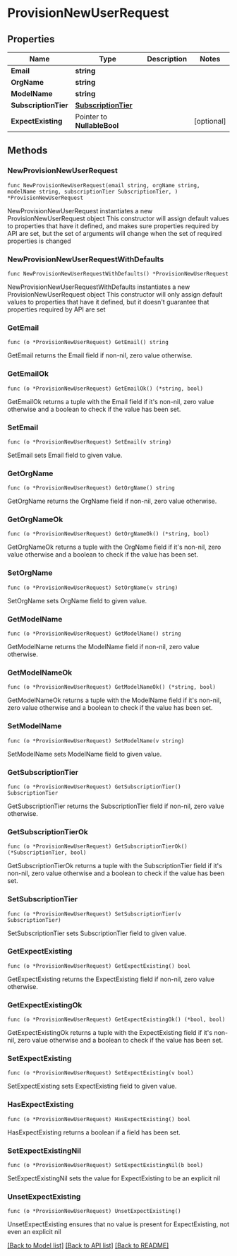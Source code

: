 # ProvisionNewUserRequest

## Properties

Name | Type | Description | Notes
------------ | ------------- | ------------- | -------------
**Email** | **string** |  | 
**OrgName** | **string** |  | 
**ModelName** | **string** |  | 
**SubscriptionTier** | [**SubscriptionTier**](SubscriptionTier.md) |  | 
**ExpectExisting** | Pointer to **NullableBool** |  | [optional] 

## Methods

### NewProvisionNewUserRequest

`func NewProvisionNewUserRequest(email string, orgName string, modelName string, subscriptionTier SubscriptionTier, ) *ProvisionNewUserRequest`

NewProvisionNewUserRequest instantiates a new ProvisionNewUserRequest object
This constructor will assign default values to properties that have it defined,
and makes sure properties required by API are set, but the set of arguments
will change when the set of required properties is changed

### NewProvisionNewUserRequestWithDefaults

`func NewProvisionNewUserRequestWithDefaults() *ProvisionNewUserRequest`

NewProvisionNewUserRequestWithDefaults instantiates a new ProvisionNewUserRequest object
This constructor will only assign default values to properties that have it defined,
but it doesn't guarantee that properties required by API are set

### GetEmail

`func (o *ProvisionNewUserRequest) GetEmail() string`

GetEmail returns the Email field if non-nil, zero value otherwise.

### GetEmailOk

`func (o *ProvisionNewUserRequest) GetEmailOk() (*string, bool)`

GetEmailOk returns a tuple with the Email field if it's non-nil, zero value otherwise
and a boolean to check if the value has been set.

### SetEmail

`func (o *ProvisionNewUserRequest) SetEmail(v string)`

SetEmail sets Email field to given value.


### GetOrgName

`func (o *ProvisionNewUserRequest) GetOrgName() string`

GetOrgName returns the OrgName field if non-nil, zero value otherwise.

### GetOrgNameOk

`func (o *ProvisionNewUserRequest) GetOrgNameOk() (*string, bool)`

GetOrgNameOk returns a tuple with the OrgName field if it's non-nil, zero value otherwise
and a boolean to check if the value has been set.

### SetOrgName

`func (o *ProvisionNewUserRequest) SetOrgName(v string)`

SetOrgName sets OrgName field to given value.


### GetModelName

`func (o *ProvisionNewUserRequest) GetModelName() string`

GetModelName returns the ModelName field if non-nil, zero value otherwise.

### GetModelNameOk

`func (o *ProvisionNewUserRequest) GetModelNameOk() (*string, bool)`

GetModelNameOk returns a tuple with the ModelName field if it's non-nil, zero value otherwise
and a boolean to check if the value has been set.

### SetModelName

`func (o *ProvisionNewUserRequest) SetModelName(v string)`

SetModelName sets ModelName field to given value.


### GetSubscriptionTier

`func (o *ProvisionNewUserRequest) GetSubscriptionTier() SubscriptionTier`

GetSubscriptionTier returns the SubscriptionTier field if non-nil, zero value otherwise.

### GetSubscriptionTierOk

`func (o *ProvisionNewUserRequest) GetSubscriptionTierOk() (*SubscriptionTier, bool)`

GetSubscriptionTierOk returns a tuple with the SubscriptionTier field if it's non-nil, zero value otherwise
and a boolean to check if the value has been set.

### SetSubscriptionTier

`func (o *ProvisionNewUserRequest) SetSubscriptionTier(v SubscriptionTier)`

SetSubscriptionTier sets SubscriptionTier field to given value.


### GetExpectExisting

`func (o *ProvisionNewUserRequest) GetExpectExisting() bool`

GetExpectExisting returns the ExpectExisting field if non-nil, zero value otherwise.

### GetExpectExistingOk

`func (o *ProvisionNewUserRequest) GetExpectExistingOk() (*bool, bool)`

GetExpectExistingOk returns a tuple with the ExpectExisting field if it's non-nil, zero value otherwise
and a boolean to check if the value has been set.

### SetExpectExisting

`func (o *ProvisionNewUserRequest) SetExpectExisting(v bool)`

SetExpectExisting sets ExpectExisting field to given value.

### HasExpectExisting

`func (o *ProvisionNewUserRequest) HasExpectExisting() bool`

HasExpectExisting returns a boolean if a field has been set.

### SetExpectExistingNil

`func (o *ProvisionNewUserRequest) SetExpectExistingNil(b bool)`

 SetExpectExistingNil sets the value for ExpectExisting to be an explicit nil

### UnsetExpectExisting
`func (o *ProvisionNewUserRequest) UnsetExpectExisting()`

UnsetExpectExisting ensures that no value is present for ExpectExisting, not even an explicit nil

[[Back to Model list]](../README.md#documentation-for-models) [[Back to API list]](../README.md#documentation-for-api-endpoints) [[Back to README]](../README.md)


